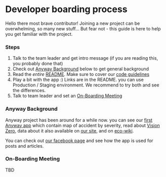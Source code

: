 # Developer boarding process

Hello there most brave contributor!
Joining a new project can be overwhelming, so many new stuff...
But fear not - this guide is here to help you get familiar with the project.

### Steps

1. Talk to the team leader and get intro message (if you are reading this, you probably done that)
1. Check out [Anyway Background](#anyway-bg) below to get general background
1. Read the *entire* [README](https://github.com/hasadna/anyway-newsflash-infographics/blob/dev/README.md). Make sure to
   cover our [code guidelines](https://github.com/hasadna/anyway-newsflash-infographics/blob/dev/docs/CodeGuidelines.md)
1. Play a bit with the app :) Links are in the README. you can use Production / Staging environment. We recommend to try
   both and see the differences.
1. Talk to team leader and set an [On-Boarding Meeting](#onboard)

### Anyway Background <a id="anyway-bg"></a>
Anyway project has been around for a while now. you can see our [first Anyway app](https://www.anyway.co.il/) which contain map of accident by severity, read about [Vision Zero](https://visionzeronetwork.org/about/what-is-vision-zero/), data about it also available on [our site](https://reports.anyway.co.il/accidents_around_schools#visionZeroSection), and on [eco-wiki](https://ecowiki.org.il/wiki/%D7%97%D7%96%D7%95%D7%9F_%D7%90%D7%A4%D7%A1_%D7%94%D7%A8%D7%95%D7%92%D7%99%D7%9D_%D7%91%D7%AA%D7%90%D7%95%D7%A0%D7%95%D7%AA_%D7%93%D7%A8%D7%9B%D7%99%D7%9D).

You can check out [our facebook page](https://www.facebook.com/anywayisrael) and see how the app is used for posts and articles.

### On-Boarding Meeting <a id="onboard"></a>
TBD
